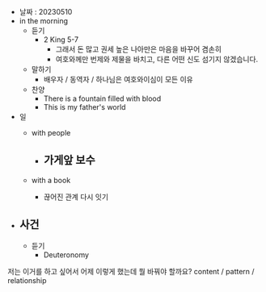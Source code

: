 - 날짜 : 20230510
- in the morning
	- 듣기
		- 2 King 5-7
			- 그래서 돈 많고 권세 높은 나아만은 마음을 바꾸어 겸손히
			- 여호와께만 번제와 제물을 바치고, 다른 어떤 신도 섬기지 않겠습니다.
	- 말하기
		-  배우자 / 동역자 / 하나님은 여호와이심이 모든 이유
	- 찬양
		- There is a fountain filled with blood
		- This is my father's world
- 일
	- with people

		- 가게앞 보수
			- 
	-  with a book
		- 끊어진 관계 다시 잇기
- 사건
	- 
	- 듣기
		- Deuteronomy  



저는 이거를 하고 싶어서 어제 이렇게 했는데 뭘 바꿔야 할까요?
content / pattern / relationship